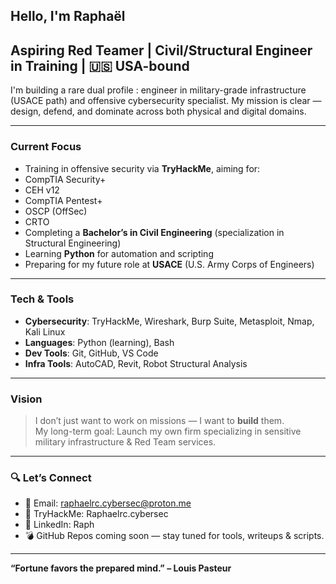 ## Hello, I'm Raphaël

## Aspiring Red Teamer | Civil/Structural Engineer in Training | 🇺🇸 USA-bound

I'm building a rare dual profile : engineer in military-grade infrastructure (USACE path) and offensive cybersecurity specialist. My mission is clear — design, defend, and dominate across both physical and digital domains.

---

### Current Focus

-  Training in offensive security via **TryHackMe**, aiming for:
- CompTIA Security+
- CEH v12
- CompTIA Pentest+
- OSCP (OffSec)
- CRTO
- Completing a **Bachelor’s in Civil Engineering** (specialization in Structural Engineering)
- Learning **Python** for automation and scripting
- Preparing for my future role at **USACE** (U.S. Army Corps of Engineers)

---

### Tech & Tools

- **Cybersecurity**: TryHackMe, Wireshark, Burp Suite, Metasploit, Nmap, Kali Linux  
- **Languages**: Python (learning), Bash  
- **Dev Tools**: Git, GitHub, VS Code  
- **Infra Tools**: AutoCAD, Revit, Robot Structural Analysis

---

### Vision

> I don’t just want to work on missions — I want to **build** them.  
> My long-term goal: Launch my own firm specializing in sensitive military infrastructure & Red Team services.

---

### 🔍 Let’s Connect

- 📧 Email: raphaelrc.cybersec@proton.me  
- 🧠 TryHackMe: Raphaelrc.cybersec  
- 🔗 LinkedIn: Raph 
- 💣 GitHub Repos coming soon — stay tuned for tools, writeups & scripts.

---

**“Fortune favors the prepared mind.” – Louis Pasteur**
